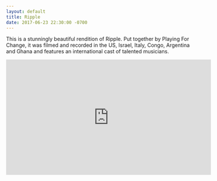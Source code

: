 ```yaml
---
layout: default
title: Ripple
date: 2017-06-23 22:30:00 -0700
---
```


This is a stunningly beautiful rendition of Ripple. Put together by Playing For Change, it was filmed and recorded in the US, Israel, Italy, Congo, Argentina and Ghana and features an international cast of talented musicians.

<iframe width="560" height="315" src="https://www.youtube.com/embed/MHo1fNnXFVU" frameborder="0" allowfullscreen></iframe>
<p/><br/>
